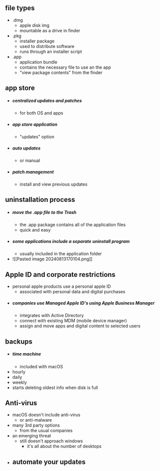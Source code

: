 ## file types
- .dmg
	- apple disk img
	- mountable as a drive in finder
- .pkg
	- installer package
	- used to distribute software
	- runs through an installer script
- .app 
	- application bundle
	- contains the necessary file to use an the app
	- "view package contents" from the finder

## app store
- ##### centralized updates and patches
	- for both OS and apps
- ##### app store application 
	- "updates" option
- ##### auto updates
	- or manual 
- ##### patch management
	- install and view previous updates

## uninstallation process
- ##### move the .app file to the Trash 
	- the .app package contains all of the application files
	- quick and easy
- ##### some applications include a separate uninstall program 
	- usually included in the application folder
- ![[Pasted image 20240813170104.png]]

## Apple ID and corporate restrictions 
- personal apple products use a personal apple ID
	- associated with personal data and digital purchases
- ##### companies use Managed Apple ID's using Apple Business Manager
	- integrates with Active Directory
	- connect with existing MDM (mobile device manager)
	- assign and move apps and digital content to selected users

## backups 
- ##### time machine
	- included with macOS
- hourly 
- daily
- weekly
- starts deleting oldest info when disk is full

## Anti-virus
- macOS doesn't include anti-virus
	- or anti-malware
- many 3rd party options
	- from the usual companies
- an emerging threat 
	- still doesn't approach windows
		- it's all about the number of desktops
- automate your updates
	- 